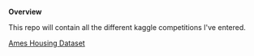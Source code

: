 **Overview**</br>

This repo will contain all the different kaggle competitions I've entered.

[Ames Housing Dataset](https://github.com/swondim24/kaggle_contests/tree/master/house_price_ames_dataset)
